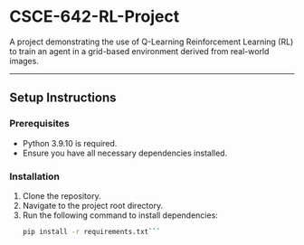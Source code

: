 # CSCE-642-RL-Project

A project demonstrating the use of Q-Learning Reinforcement Learning (RL) to train an agent in a grid-based environment derived from real-world images.

---

## Setup Instructions

### Prerequisites

- Python 3.9.10 is required.
- Ensure you have all necessary dependencies installed.

### Installation

1. Clone the repository.
2. Navigate to the project root directory.
3. Run the following command to install dependencies:
   ```bash
   pip install -r requirements.txt```

